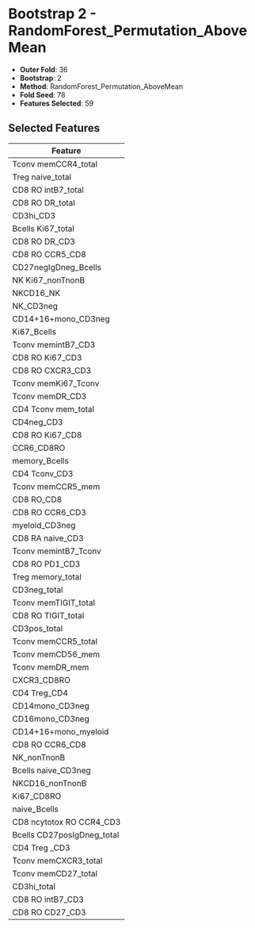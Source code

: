 # Bootstrap 2 - RandomForest_Permutation_AboveMean

- **Outer Fold**: 36
- **Bootstrap**: 2
- **Method**: RandomForest_Permutation_AboveMean
- **Fold Seed**: 78
- **Features Selected**: 59

## Selected Features

| Feature |
|---------|
| Tconv memCCR4_total |
| Treg naive_total |
| CD8 RO intB7_total |
| CD8 RO DR_total |
| CD3hi_CD3 |
| Bcells Ki67_total |
| CD8 RO DR_CD3 |
| CD8 RO CCR5_CD8 |
| CD27negIgDneg_Bcells |
| NK Ki67_nonTnonB |
| NKCD16_NK |
| NK_CD3neg |
| CD14+16+mono_CD3neg |
| Ki67_Bcells |
| Tconv memintB7_CD3 |
| CD8  RO Ki67_CD3 |
| CD8 RO CXCR3_CD3 |
| Tconv memKi67_Tconv |
| Tconv memDR_CD3 |
| CD4 Tconv mem_total |
| CD4neg_CD3 |
| CD8 RO Ki67_CD8 |
| CCR6_CD8RO |
| memory_Bcells |
| CD4 Tconv_CD3 |
| Tconv memCCR5_mem |
| CD8 RO_CD8 |
| CD8 RO CCR6_CD3 |
| myeloid_CD3neg |
| CD8 RA naive_CD3 |
| Tconv memintB7_Tconv |
| CD8 RO PD1_CD3 |
| Treg memory_total |
| CD3neg_total |
| Tconv memTIGIT_total |
| CD8 RO TIGIT_total |
| CD3pos_total |
| Tconv memCCR5_total |
| Tconv memCD56_mem |
| Tconv memDR_mem |
| CXCR3_CD8RO |
| CD4 Treg_CD4 |
| CD14mono_CD3neg |
| CD16mono_CD3neg |
| CD14+16+mono_myeloid |
| CD8 RO CCR6_CD8 |
| NK_nonTnonB |
| Bcells naive_CD3neg |
| NKCD16_nonTnonB |
| Ki67_CD8RO |
| naive_Bcells |
| CD8 ncytotox RO CCR4_CD3 |
| Bcells CD27posIgDneg_total |
| CD4 Treg _CD3 |
| Tconv memCXCR3_total |
| Tconv memCD27_total |
| CD3hi_total |
| CD8 RO intB7_CD3 |
| CD8 RO CD27_CD3 |
